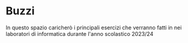 # Buzzi
In questo spazio caricherò i principali esercizi che verranno fatti in nei laboratori di informatica durante l'anno scolastico 2023/24

